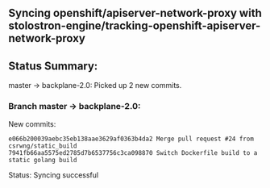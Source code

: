 ## Syncing openshift/apiserver-network-proxy with stolostron-engine/tracking-openshift-apiserver-network-proxy

## Status Summary:

master -> backplane-2.0: Picked up 2 new commits.  

### Branch master -> backplane-2.0:

New commits:

```
e066b200039aebc35eb138aae3629af0363b4da2 Merge pull request #24 from csrwng/static_build
7941fb66aa5575ed2785d7b6537756c3ca098870 Switch Dockerfile build to a static golang build
```

Status: Syncing successful
